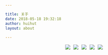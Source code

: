 ```yaml
---

title: 关于
date: 2018-05-18 19:32:18
author: huihut
layout: about
	
---
```


<style>
.about-img{display:inline-block;}
.about-a{border:0; margin: 0 5px}
.about-div{text-align:center; margin:0 auto; margin-top: 15px; display:block;}
</style>


<div class="about-div"><a class="about-a" title="Blog" href="https://blog.huihut.com"><img class="about-img" src="http://huihut-img.oss-cn-shenzhen.aliyuncs.com/blog.png"/></a><a class="about-a" target="_blank" title="CSDN" href="http://blog.csdn.net/huihut"><img class="about-img" src="http://huihut-img.oss-cn-shenzhen.aliyuncs.com/csdn.png"/></a><a class="about-a" target="_blank" title="Github" href="https://github.com/huihut"><img class="about-img" src="http://huihut-img.oss-cn-shenzhen.aliyuncs.com/github.png"/></a><a class="about-a" target="_blank" title="知乎" href="https://www.zhihu.com/people/huihut"><img class="about-img" src="http://huihut-img.oss-cn-shenzhen.aliyuncs.com/zhihu.png"/></a><a class="about-a" title="Email" href="mailto:huihut@outlook.com"><img class="about-img" src="http://huihut-img.oss-cn-shenzhen.aliyuncs.com/mail.png"/></a></div>